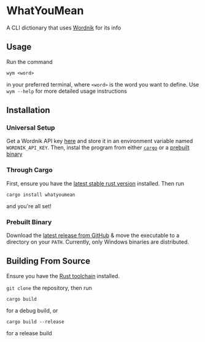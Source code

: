 # WhatYouMean

A CLI dictionary that uses [Wordnik](https://www.wordnik.com) for its info

## Usage

Run the command

```shell
wym <word>
```

in your preferred terminal, where `<word>` is the word you want to define. Use `wym --help`
for more detailed usage instructions

## Installation

### Universal Setup

Get a Wordnik API key [here](https://developer.wordnik.com/) and store it in an environment variable named
`WORDNIK_API_KEY`. Then, instal the program from either [`cargo`](#through-cargo) or a [prebuilt binary](#prebuilt-binary)

### Through Cargo

First, ensure you have the [latest stable rust version](https://www.rust-lang.org/tools/install) installed.
Then run

```shell
cargo install whatyoumean
```

and you're all set!

### Prebuilt Binary

Download the [latest release from GitHub](https://github.com/Clay-6/WhatYouMean) & move the
executable to a directory on your `PATH`. Currently, only Windows binaries are distributed.

## Building From Source

Ensure you have the [Rust toolchain](https://rustup.rs) installed.

`git clone` the repository, then run

```shell
cargo build 
```

for a debug build, or

```shell
cargo build --release
```

for a release build
